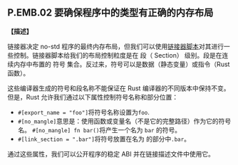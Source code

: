 ## P.EMB.02  要确保程序中的类型有正确的内存布局

**【描述】**

链接器决定 no-std 程序的最终内存布局，但我们可以使用[链接器脚本](https://sourceware.org/binutils/docs/ld/Scripts.html)对其进行一些控制。链接器脚本给我们的布局控制粒度是在 段（ Section） 级别。段是在连续内存中布置的 符号 集合。反过来，符号可以是数据（静态变量）或指令（Rust 函数）。

这些编译器生成的符号和段名称不能保证在 Rust 编译器的不同版本中保持不变。但是，Rust 允许我们通过以下属性控制符号名称和部分位置：

- `#[export_name = "foo"]`将符号名称设置为`foo`.
- `#[no_mangle]`意思是：使用函数或变量名（不是它的完整路径）作为它的符号名。 `#[no_mangle] fn bar()`将产生一个名为 `bar` 的符号。
- `#[link_section = ".bar"]`将符号放置在名为 的部分中`.bar`。

通过这些属性，我们可以公开程序的稳定 ABI 并在链接描述文件中使用它。